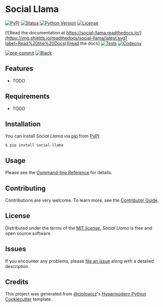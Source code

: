 # Social Llama

[![PyPI](https://img.shields.io/pypi/v/social-llama.svg)][pypi status]
[![Status](https://img.shields.io/pypi/status/social-llama.svg)][pypi status]
[![Python Version](https://img.shields.io/pypi/pyversions/social-llama)][pypi status]
[![License](https://img.shields.io/pypi/l/social-llama)][license]

[![Read the documentation at https://social-llama.readthedocs.io/](https://img.shields.io/readthedocs/social-llama/latest.svg?label=Read%20the%20Docs)][read the docs]
[![Tests](https://github.com/AGMoller/social-llama/workflows/Tests/badge.svg)][tests]
[![Codecov](https://codecov.io/gh/AGMoller/social-llama/branch/main/graph/badge.svg)][codecov]

[![pre-commit](https://img.shields.io/badge/pre--commit-enabled-brightgreen?logo=pre-commit&logoColor=white)][pre-commit]
[![Black](https://img.shields.io/badge/code%20style-black-000000.svg)][black]

[pypi status]: https://pypi.org/project/social-llama/
[read the docs]: https://social-llama.readthedocs.io/
[tests]: https://github.com/AGMoller/social-llama/actions?workflow=Tests
[codecov]: https://app.codecov.io/gh/AGMoller/social-llama
[pre-commit]: https://github.com/pre-commit/pre-commit
[black]: https://github.com/psf/black
[license]: https://opensource.org/licenses/MIT

## Features

- TODO

## Requirements

- TODO

## Installation

You can install _Social Llama_ via [pip] from [PyPI]:

```console
$ pip install social-llama
```

## Usage

Please see the [Command-line Reference] for details.

## Contributing

Contributions are very welcome.
To learn more, see the [Contributor Guide].

## License

Distributed under the terms of the [MIT license][license],
_Social Llama_ is free and open source software.

## Issues

If you encounter any problems,
please [file an issue] along with a detailed description.

## Credits

This project was generated from [@cjolowicz]'s [Hypermodern Python Cookiecutter] template.

[@cjolowicz]: https://github.com/cjolowicz
[pypi]: https://pypi.org/
[hypermodern python cookiecutter]: https://github.com/cjolowicz/cookiecutter-hypermodern-python
[file an issue]: https://github.com/AGMoller/social-llama/issues
[pip]: https://pip.pypa.io/

<!-- github-only -->

[license]: https://github.com/AGMoller/social-llama/blob/main/LICENSE
[contributor guide]: https://github.com/AGMoller/social-llama/blob/main/CONTRIBUTING.md
[command-line reference]: https://social-llama.readthedocs.io/en/latest/usage.html
